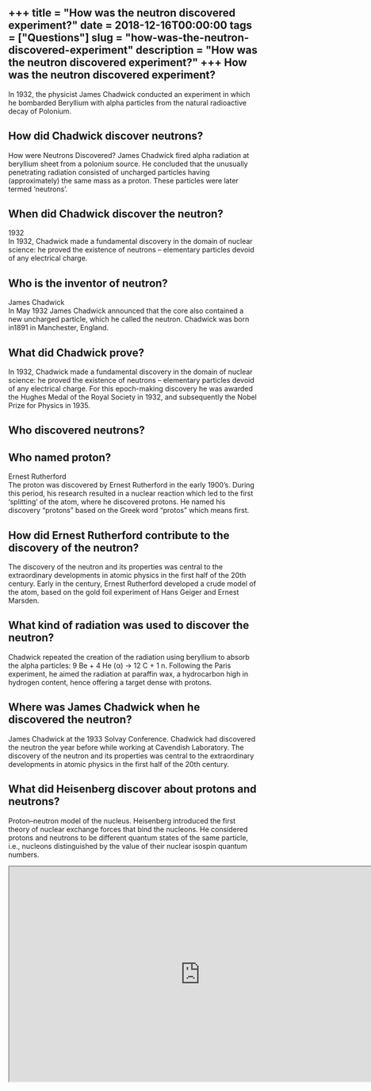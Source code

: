 +++
title = "How was the neutron discovered experiment?"
date = 2018-12-16T00:00:00
tags = ["Questions"]
slug = "how-was-the-neutron-discovered-experiment"
description = "How was the neutron discovered experiment?"
+++
How was the neutron discovered experiment?
------------------------------------------

In 1932, the physicist James Chadwick conducted an experiment in which he bombarded Beryllium with alpha particles from the natural radioactive decay of Polonium.

How did Chadwick discover neutrons?
-----------------------------------

How were Neutrons Discovered? James Chadwick fired alpha radiation at beryllium sheet from a polonium source. He concluded that the unusually penetrating radiation consisted of uncharged particles having (approximately) the same mass as a proton. These particles were later termed ‘neutrons’.

When did Chadwick discover the neutron?
---------------------------------------

1932  
In 1932, Chadwick made a fundamental discovery in the domain of nuclear science: he proved the existence of neutrons – elementary particles devoid of any electrical charge.

Who is the inventor of neutron?
-------------------------------

James Chadwick  
In May 1932 James Chadwick announced that the core also contained a new uncharged particle, which he called the neutron. Chadwick was born in1891 in Manchester, England.

What did Chadwick prove?
------------------------

In 1932, Chadwick made a fundamental discovery in the domain of nuclear science: he proved the existence of neutrons – elementary particles devoid of any electrical charge. For this epoch-making discovery he was awarded the Hughes Medal of the Royal Society in 1932, and subsequently the Nobel Prize for Physics in 1935.

Who discovered neutrons?
------------------------

Who named proton?
-----------------

Ernest Rutherford  
The proton was discovered by Ernest Rutherford in the early 1900’s. During this period, his research resulted in a nuclear reaction which led to the first ‘splitting’ of the atom, where he discovered protons. He named his discovery “protons” based on the Greek word “protos” which means first.

How did Ernest Rutherford contribute to the discovery of the neutron?
---------------------------------------------------------------------

The discovery of the neutron and its properties was central to the extraordinary developments in atomic physics in the first half of the 20th century. Early in the century, Ernest Rutherford developed a crude model of the atom, based on the gold foil experiment of Hans Geiger and Ernest Marsden.

What kind of radiation was used to discover the neutron?
--------------------------------------------------------

Chadwick repeated the creation of the radiation using beryllium to absorb the alpha particles: 9 Be + 4 He (α) → 12 C + 1 n. Following the Paris experiment, he aimed the radiation at paraffin wax, a hydrocarbon high in hydrogen content, hence offering a target dense with protons.

Where was James Chadwick when he discovered the neutron?
--------------------------------------------------------

James Chadwick at the 1933 Solvay Conference. Chadwick had discovered the neutron the year before while working at Cavendish Laboratory. The discovery of the neutron and its properties was central to the extraordinary developments in atomic physics in the first half of the 20th century.

What did Heisenberg discover about protons and neutrons?
--------------------------------------------------------

Proton–neutron model of the nucleus. Heisenberg introduced the first theory of nuclear exchange forces that bind the nucleons. He considered protons and neutrons to be different quantum states of the same particle, i.e., nucleons distinguished by the value of their nuclear isospin quantum numbers.

<iframe allow="accelerometer; autoplay; clipboard-write; encrypted-media; gyroscope; picture-in-picture" allowfullscreen="" class="__youtube_prefs__  epyt-is-override  no-lazyload" data-no-lazy="1" data-origheight="433" data-origwidth="770" data-skipgform_ajax_framebjll="" height="433" id="_ytid_99961" loading="lazy" src="https://www.youtube.com/embed/_7DAlvRI1M4?enablejsapi=1&autoplay=0&cc_load_policy=0&cc_lang_pref=&iv_load_policy=1&loop=0&modestbranding=0&rel=1&fs=1&playsinline=0&autohide=2&theme=dark&color=red&controls=1&" title="YouTube player" width="770"></iframe>